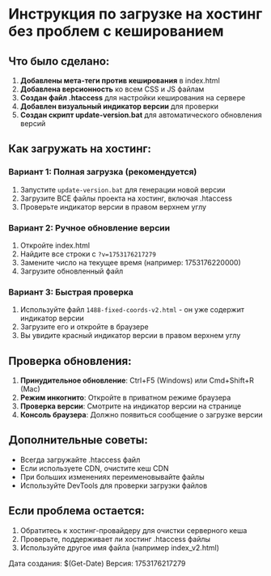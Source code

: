 # Инструкция по загрузке на хостинг без проблем с кешированием

## Что было сделано:

1. **Добавлены мета-теги против кеширования** в index.html
2. **Добавлена версионность** ко всем CSS и JS файлам
3. **Создан файл .htaccess** для настройки кеширования на сервере
4. **Добавлен визуальный индикатор версии** для проверки
5. **Создан скрипт update-version.bat** для автоматического обновления версий

## Как загружать на хостинг:

### Вариант 1: Полная загрузка (рекомендуется)
1. Запустите `update-version.bat` для генерации новой версии
2. Загрузите ВСЕ файлы проекта на хостинг, включая .htaccess
3. Проверьте индикатор версии в правом верхнем углу

### Вариант 2: Ручное обновление версии
1. Откройте index.html
2. Найдите все строки с `?v=1753176217279`
3. Замените число на текущее время (например: 1753176220000)
4. Загрузите обновленный файл

### Вариант 3: Быстрая проверка
1. Используйте файл `1488-fixed-coords-v2.html` - он уже содержит индикатор версии
2. Загрузите его и откройте в браузере
3. Вы увидите красный индикатор версии в правом верхнем углу

## Проверка обновления:

1. **Принудительное обновление**: Ctrl+F5 (Windows) или Cmd+Shift+R (Mac)
2. **Режим инкогнито**: Откройте в приватном режиме браузера
3. **Проверка версии**: Смотрите на индикатор версии на странице
4. **Консоль браузера**: Должно появиться сообщение о загрузке версии

## Дополнительные советы:

- Всегда загружайте .htaccess файл
- Если используете CDN, очистите кеш CDN
- При больших изменениях переименовывайте файлы
- Используйте DevTools для проверки загрузки файлов

## Если проблема остается:

1. Обратитесь к хостинг-провайдеру для очистки серверного кеша
2. Проверьте, поддерживает ли хостинг .htaccess файлы
3. Используйте другое имя файла (например index_v2.html)

Дата создания: $(Get-Date)
Версия: 1753176217279
